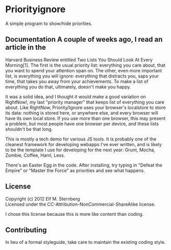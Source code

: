 # Priorityignore

A simple program to show/hide priorities.

## Documentation A couple of weeks ago, I read an article in the
Harvard Business Review entitled Two Lists You Should Look At Every
Morning[1]. The first is the usual priority list: everything you care
about, that you want to spend your attention span on.  The other, even
more important list, is everything you will ignore: everything that
distracts you, saps your time, that takes you away from your
achievements.  To make a list of everything you do that, ultimately,
doesn't make you happy.

It was a solid idea, and I thought it would make a good variation on
RightNow!, my last "priority manager" that keeps list of everything
you care about.  Like RightNow, Priority/Ignore uses your browser's
localstore to store its data: nothing is stored here, or anywhere
else, and every browser will have its own local store.  If you use
more than one browser, this may present a problem, but most people
have one browser per device, and these lists shouldn't be that long.

This is mostly a tech demo for various JS tools.  It is probably one
of the cleanest framework for developing webapps I've ever written,
and is likely to be the template I use for developing for the next
year: Grunt, Mocha, Zombie, Coffee, Haml, Less.  

There's an Easter Egg in the code.  After installing, try typing in
"Defeat the Empire" or "Master the Force" as priorities and see what
happens.

## License
Copyright (c) 2012 Elf M. Sternberg  
Licensed under the CC-Attribution-NonCommercial-ShareAlike license.

I chose this license because this is more like content than coding.  

## Contributing
In lieu of a formal styleguide, take care to maintain the existing
coding style.

